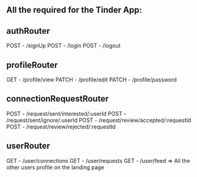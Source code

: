 ## All the required for the Tinder App:

## authRouter

POST - /signUp
POST - /login
POST - /logout

## profileRouter

GET - /profile/view
PATCH - /profile/edit
PATCH - /profile/password

## connectionRequestRouter

POST - /request/sent/interested/:userId
POST - /request/sent/ignore/:userId
POST - /request/review/accepted/:requestId
POST - /request/review/rejected/:requestId

## userRouter

GET - /user/connections
GET - /user/requests
GET - /user/feed => All the other users profile on the landing page
